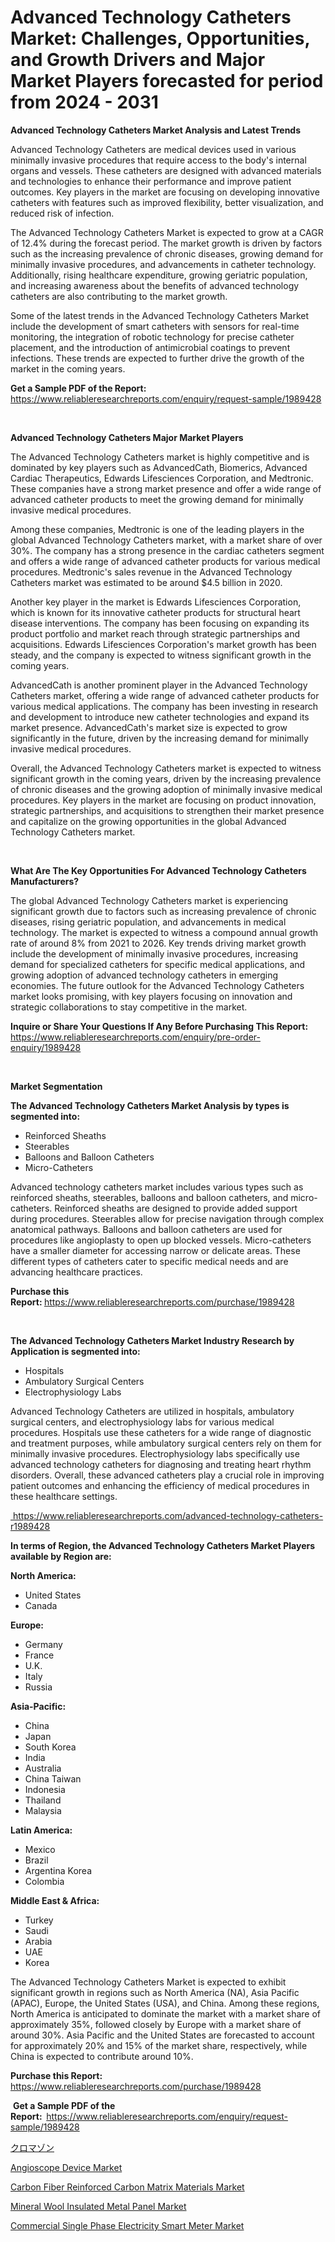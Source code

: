 <p><h1>Advanced Technology Catheters Market: Challenges, Opportunities, and Growth Drivers and Major Market Players forecasted for period from 2024 - 2031</h1></p><p><strong>Advanced Technology Catheters Market Analysis and Latest Trends</strong></p>
<p><p>Advanced Technology Catheters are medical devices used in various minimally invasive procedures that require access to the body's internal organs and vessels. These catheters are designed with advanced materials and technologies to enhance their performance and improve patient outcomes. Key players in the market are focusing on developing innovative catheters with features such as improved flexibility, better visualization, and reduced risk of infection.</p><p>The Advanced Technology Catheters Market is expected to grow at a CAGR of 12.4% during the forecast period. The market growth is driven by factors such as the increasing prevalence of chronic diseases, growing demand for minimally invasive procedures, and advancements in catheter technology. Additionally, rising healthcare expenditure, growing geriatric population, and increasing awareness about the benefits of advanced technology catheters are also contributing to the market growth.</p><p>Some of the latest trends in the Advanced Technology Catheters Market include the development of smart catheters with sensors for real-time monitoring, the integration of robotic technology for precise catheter placement, and the introduction of antimicrobial coatings to prevent infections. These trends are expected to further drive the growth of the market in the coming years.</p></p>
<p><strong>Get a Sample PDF of the Report:&nbsp;</strong> <a href="https://www.reliableresearchreports.com/enquiry/request-sample/1989428">https://www.reliableresearchreports.com/enquiry/request-sample/1989428</a></p>
<p>&nbsp;</p>
<p><strong>Advanced Technology Catheters Major Market Players</strong></p>
<p><p>The Advanced Technology Catheters market is highly competitive and is dominated by key players such as AdvancedCath, Biomerics, Advanced Cardiac Therapeutics, Edwards Lifesciences Corporation, and Medtronic. These companies have a strong market presence and offer a wide range of advanced catheter products to meet the growing demand for minimally invasive medical procedures.</p><p>Among these companies, Medtronic is one of the leading players in the global Advanced Technology Catheters market, with a market share of over 30%. The company has a strong presence in the cardiac catheters segment and offers a wide range of advanced catheter products for various medical procedures. Medtronic's sales revenue in the Advanced Technology Catheters market was estimated to be around $4.5 billion in 2020.</p><p>Another key player in the market is Edwards Lifesciences Corporation, which is known for its innovative catheter products for structural heart disease interventions. The company has been focusing on expanding its product portfolio and market reach through strategic partnerships and acquisitions. Edwards Lifesciences Corporation's market growth has been steady, and the company is expected to witness significant growth in the coming years.</p><p>AdvancedCath is another prominent player in the Advanced Technology Catheters market, offering a wide range of advanced catheter products for various medical applications. The company has been investing in research and development to introduce new catheter technologies and expand its market presence. AdvancedCath's market size is expected to grow significantly in the future, driven by the increasing demand for minimally invasive medical procedures.</p><p>Overall, the Advanced Technology Catheters market is expected to witness significant growth in the coming years, driven by the increasing prevalence of chronic diseases and the growing adoption of minimally invasive medical procedures. Key players in the market are focusing on product innovation, strategic partnerships, and acquisitions to strengthen their market presence and capitalize on the growing opportunities in the global Advanced Technology Catheters market.</p></p>
<p>&nbsp;</p>
<p><strong>What Are The Key Opportunities For Advanced Technology Catheters Manufacturers?</strong></p>
<p><p>The global Advanced Technology Catheters market is experiencing significant growth due to factors such as increasing prevalence of chronic diseases, rising geriatric population, and advancements in medical technology. The market is expected to witness a compound annual growth rate of around 8% from 2021 to 2026. Key trends driving market growth include the development of minimally invasive procedures, increasing demand for specialized catheters for specific medical applications, and growing adoption of advanced technology catheters in emerging economies. The future outlook for the Advanced Technology Catheters market looks promising, with key players focusing on innovation and strategic collaborations to stay competitive in the market.</p></p>
<p><strong>Inquire or Share Your Questions If Any Before Purchasing This Report:</strong> <a href="https://www.reliableresearchreports.com/enquiry/pre-order-enquiry/1989428">https://www.reliableresearchreports.com/enquiry/pre-order-enquiry/1989428</a></p>
<p>&nbsp;</p>
<p><strong>Market Segmentation</strong></p>
<p><strong>The Advanced Technology Catheters Market Analysis by types is segmented into:</strong></p>
<p><ul><li>Reinforced Sheaths</li><li>Steerables</li><li>Balloons and Balloon Catheters</li><li>Micro-Catheters</li></ul></p>
<p><p>Advanced technology catheters market includes various types such as reinforced sheaths, steerables, balloons and balloon catheters, and micro-catheters. Reinforced sheaths are designed to provide added support during procedures. Steerables allow for precise navigation through complex anatomical pathways. Balloons and balloon catheters are used for procedures like angioplasty to open up blocked vessels. Micro-catheters have a smaller diameter for accessing narrow or delicate areas. These different types of catheters cater to specific medical needs and are advancing healthcare practices.</p></p>
<p><strong>Purchase this Report:&nbsp;</strong><a href="https://www.reliableresearchreports.com/purchase/1989428">https://www.reliableresearchreports.com/purchase/1989428</a></p>
<p>&nbsp;</p>
<p><strong>The Advanced Technology Catheters Market Industry Research by Application is segmented into:</strong></p>
<p><ul><li>Hospitals</li><li>Ambulatory Surgical Centers</li><li>Electrophysiology Labs</li></ul></p>
<p><p>Advanced Technology Catheters are utilized in hospitals, ambulatory surgical centers, and electrophysiology labs for various medical procedures. Hospitals use these catheters for a wide range of diagnostic and treatment purposes, while ambulatory surgical centers rely on them for minimally invasive procedures. Electrophysiology labs specifically use advanced technology catheters for diagnosing and treating heart rhythm disorders. Overall, these advanced catheters play a crucial role in improving patient outcomes and enhancing the efficiency of medical procedures in these healthcare settings.</p></p>
<p><a href="https://www.reliableresearchreports.com/advanced-technology-catheters-r1989428">&nbsp;https://www.reliableresearchreports.com/advanced-technology-catheters-r1989428</a></p>
<p><strong>In terms of Region, the Advanced Technology Catheters Market Players available by Region are:</strong></p>
<p>
    <p> <strong> North America: </strong>
        <ul>
            <li>United States</li>
            <li>Canada</li>
        </ul>
        </p> 
    <p> <strong> Europe: </strong>
        <ul>
            <li>Germany</li>
            <li>France</li>
            <li>U.K.</li>
            <li>Italy</li>
            <li>Russia</li>
        </ul>
        </p> 
    <p> <strong> Asia-Pacific: </strong>
        <ul>
            <li>China</li>
            <li>Japan</li>
            <li>South Korea</li>
            <li>India</li>
            <li>Australia</li>
            <li>China Taiwan</li>
            <li>Indonesia</li>
            <li>Thailand</li>
            <li>Malaysia</li>
        </ul>
        </p> 
    <p> <strong> Latin America: </strong>
        <ul>
            <li>Mexico</li>
            <li>Brazil</li>
            <li>Argentina Korea</li>
            <li>Colombia</li>
        </ul>
        </p> 
    <p> <strong> Middle East & Africa: </strong>
        <ul>
            <li>Turkey</li>
            <li>Saudi</li>
            <li>Arabia</li>
            <li>UAE</li>
            <li>Korea</li>
        </ul>
    </p>
    </p>
<p><p>The Advanced Technology Catheters Market is expected to exhibit significant growth in regions such as North America (NA), Asia Pacific (APAC), Europe, the United States (USA), and China. Among these regions, North America is anticipated to dominate the market with a market share of approximately 35%, followed closely by Europe with a market share of around 30%. Asia Pacific and the United States are forecasted to account for approximately 20% and 15% of the market share, respectively, while China is expected to contribute around 10%.</p></p>
<p><strong>Purchase this Report: </strong><a href="https://www.reliableresearchreports.com/purchase/1989428">https://www.reliableresearchreports.com/purchase/1989428</a></p>
<p>&nbsp;<strong>Get a Sample PDF of the Report:&nbsp;&nbsp;</strong><a href="https://www.reliableresearchreports.com/enquiry/request-sample/1989428">https://www.reliableresearchreports.com/enquiry/request-sample/1989428</a></p>
<p><strong></strong></p>
<p><p><a href="https://medium.com/@elmorunolfsson2023/%E3%82%AF%E3%83%AD%E3%83%9E%E3%82%BE%E3%83%B3%E5%B8%82%E5%A0%B4%E8%A6%8F%E6%A8%A1-%E5%B8%82%E5%A0%B4%E3%81%AE%E5%B1%95%E6%9C%9B%E3%81%8A%E3%82%88%E3%81%B3%E5%B8%82%E5%A0%B4%E4%BA%88%E6%B8%AC-2024%E5%B9%B4%E3%81%8B%E3%82%892031%E5%B9%B4%E3%81%BE%E3%81%A7-9bd12df32e04">クロマゾン</a></p><p><a href="https://github.com/zjyglelu/Market-Research-Report-List-2/blob/main/angioscope-device-market.md">Angioscope Device Market</a></p><p><a href="https://issuu.com/reportprime-2/docs/carbon-fiber-reinforced-carbon-matrix-materials-ma">Carbon Fiber Reinforced Carbon Matrix Materials Market</a></p><p><a href="https://www.linkedin.com/pulse/mineral-wool-insulated-metal-panel-market-size-focuses-dynamics-afqbe?trackingId=tU5qZoZZU5i1QzJAXpdhAQ%3D%3D">Mineral Wool Insulated Metal Panel Market</a></p><p><a href="https://www.linkedin.com/pulse/commercial-single-phase-electricity-smart-meter-market-ghive">Commercial Single Phase Electricity Smart Meter Market</a></p></p>